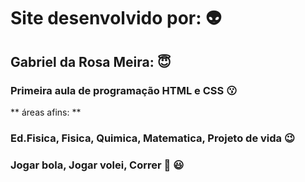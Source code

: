# Site desenvolvido por: :alien:
## Gabriel da Rosa Meira: :innocent:
### Primeira aula de programação HTML e CSS :kissing:
** áreas afins: **
### Ed.Fisica, Fisica, Quimica, Matematica, Projeto de vida :wink:
### Jogar bola, Jogar volei, Correr :running:   :smiley:
### 
